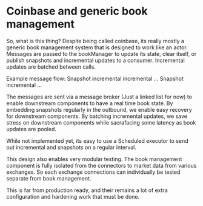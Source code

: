 # Coinbase and generic book management

So, what is this thing?  Despite being called coinbase, its really mostly a generic book management system that
is designed to work like an actor.  Messages are passed to the bookManager to update its state, clear itself, or publish snapshots and incremental updates to a consumer.  Incremental updates are batched between calls.

Example message flow:
Snapshot
incremental
incremental
...
Snapshot
incremental
...

The messages are sent via a message broker (Just a linked list for now) to enable downstream components to have a real time book state.  By embedding snapshots regularly in the outbound, we enable easy recovery for downstream components.  By batching incremental updates, we save stress on downstream components while sacrafacing some latency as book updates are pooled.

While not implemented yet, its easy to use a Scheduled executor to send out incremental and snapshots on a regular
interval.

This design also enables very modular testing.  The book management component is fully isolated from the connectors to
market data from various exchanges.  So each exchange connections can individually be tested separate from book management.  

This is far from production ready, and their remains a lot of extra configuration and hardening work that must be done.  
